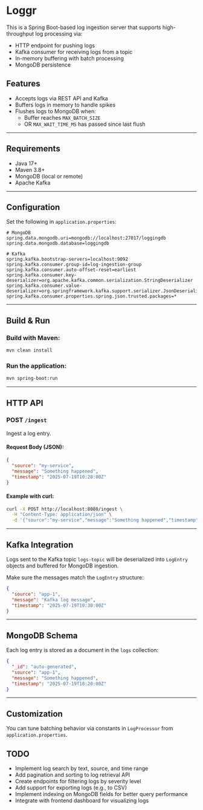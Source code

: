 # Loggr

This is a Spring Boot-based log ingestion server that supports high-throughput log processing via:

- HTTP endpoint for pushing logs
- Kafka consumer for receiving logs from a topic
- In-memory buffering with batch processing
- MongoDB persistence

## Features

- Accepts logs via REST API and Kafka
- Buffers logs in memory to handle spikes
- Flushes logs to MongoDB when:
  - Buffer reaches `MAX_BATCH_SIZE`
  - OR `MAX_WAIT_TIME_MS` has passed since last flush

---

## Requirements

- Java 17+
- Maven 3.8+
- MongoDB (local or remote)
- Apache Kafka

---

## Configuration

Set the following in `application.properties`:

```properties
# MongoDB
spring.data.mongodb.uri=mongodb://localhost:27017/loggingdb
spring.data.mongodb.database=loggingdb

# Kafka
spring.kafka.bootstrap-servers=localhost:9092
spring.kafka.consumer.group-id=log-ingestion-group
spring.kafka.consumer.auto-offset-reset=earliest
spring.kafka.consumer.key-deserializer=org.apache.kafka.common.serialization.StringDeserializer
spring.kafka.consumer.value-deserializer=org.springframework.kafka.support.serializer.JsonDeserializer
spring.kafka.consumer.properties.spring.json.trusted.packages=*
```

---

## Build & Run

### Build with Maven:

```bash
mvn clean install
```

### Run the application:

```bash
mvn spring-boot:run
```

---

## HTTP API

### POST `/ingest`

Ingest a log entry.

#### Request Body (JSON):

```json
{
  "source": "my-service",
  "message": "Something happened",
  "timestamp": "2025-07-19T10:20:00Z"
}
```

#### Example with curl:

```bash
curl -X POST http://localhost:8080/ingest \
  -H "Content-Type: application/json" \
  -d '{"source":"my-service","message":"Something happened","timestamp":"2025-07-19T10:20:00Z"}'
```

---

## Kafka Integration

Logs sent to the Kafka topic `logs-topic` will be deserialized into `LogEntry` objects and buffered for MongoDB ingestion.

Make sure the messages match the `LogEntry` structure:

```json
{
  "source": "app-1",
  "message": "Kafka log message",
  "timestamp": "2025-07-19T10:30:00Z"
}
```

---

## MongoDB Schema

Each log entry is stored as a document in the `logs` collection:

```json
{
  "_id": "auto-generated",
  "source": "app-1",
  "message": "Something happened",
  "timestamp": "2025-07-19T10:20:00Z"
}
```

---

## Customization

You can tune batching behavior via constants in `LogProcessor` from `application.properties`.


## TODO

- Implement log search by text, source, and time range
- Add pagination and sorting to log retrieval API
- Create endpoints for filtering logs by severity level
- Add support for exporting logs (e.g., to CSV)
- Implement indexing on MongoDB fields for better query performance
- Integrate with frontend dashboard for visualizing logs
